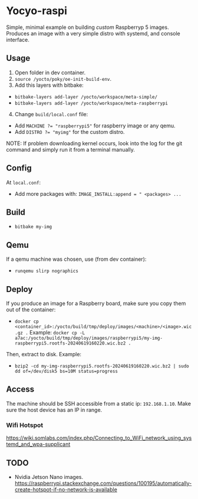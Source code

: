 # Yocyo-raspi

Simple, minimal example on building _custom_ Raspberryp 5 images.
Produces an image with a very simple distro with systemd, and console interface.

## Usage

1. Open folder in dev container.
2. `source /yocto/poky/oe-init-build-env`.
3. Add this layers with bitbake: 
- `bitbake-layers add-layer /yocto/workspace/meta-simple/`
- `bitbake-layers add-layer /yocto/workspace/meta-raspberrypi`
4. Change `build/local.conf` file:
- Add `MACHINE ?= "raspberrypi5"` for raspberry image or any qemu.
- Add `DISTRO ?= "myimg"` for the custom distro.
 
 
NOTE: If problem downloading kernel occurs, look into the log for the git command and simply run it from a terminal manually.

## Config

At `local.conf`:
- Add more packages with: `IMAGE_INSTALL:append = " <packages> ...`

## Build

- `bitbake my-img`

## Qemu

If a qemu machine was chosen, use (from dev container):
- `runqemu slirp nographics`

## Deploy

If you produce an image for a Raspberry board, make sure you copy them out of the container:
- `docker cp <container_id>:/yocto/build/tmp/deploy/images/<machine>/<image>.wic.gz .`
Example: `docker cp -L a7ac:/yocto/build/tmp/deploy/images/raspberrypi5/my-img-raspberrypi5.rootfs-20240619160220.wic.bz2 .`

Then, extract to disk. Example:
- `bzip2 -cd my-img-raspberrypi5.rootfs-20240619160220.wic.bz2 | sudo dd of=/dev/disk5 bs=10M status=progress`

## Access

The machine should be SSH accessible from a static ip: `192.168.1.10`. Make sure the host device has an IP in range.

### Wifi Hotspot
https://wiki.somlabs.com/index.php/Connecting_to_WiFi_network_using_systemd_and_wpa-supplicant
## TODO

- Nvidia Jetson Nano images.
https://raspberrypi.stackexchange.com/questions/100195/automatically-create-hotspot-if-no-network-is-available